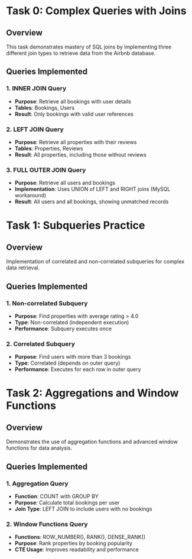# Task 0: Complex Queries with Joins

## Overview
This task demonstrates mastery of SQL joins by implementing three different join types to retrieve data from the Airbnb database.

## Queries Implemented

### 1. INNER JOIN Query
- **Purpose**: Retrieve all bookings with user details
- **Tables**: Bookings, Users
- **Result**: Only bookings with valid user references

### 2. LEFT JOIN Query
- **Purpose**: Retrieve all properties with their reviews
- **Tables**: Properties, Reviews
- **Result**: All properties, including those without reviews

### 3. FULL OUTER JOIN Query
- **Purpose**: Retrieve all users and bookings
- **Implementation**: Uses UNION of LEFT and RIGHT joins (MySQL workaround)
- **Result**: All users and all bookings, showing unmatched records

# Task 1: Subqueries Practice

## Overview
Implementation of correlated and non-correlated subqueries for complex data retrieval.

## Queries Implemented

### 1. Non-correlated Subquery
- **Purpose**: Find properties with average rating > 4.0
- **Type**: Non-correlated (independent execution)
- **Performance**: Subquery executes once

### 2. Correlated Subquery
- **Purpose**: Find users with more than 3 bookings
- **Type**: Correlated (depends on outer query)
- **Performance**: Executes for each row in outer query

# Task 2: Aggregations and Window Functions

## Overview
Demonstrates the use of aggregation functions and advanced window functions for data analysis.

## Queries Implemented

### 1. Aggregation Query
- **Function**: COUNT with GROUP BY
- **Purpose**: Calculate total bookings per user
- **Join Type**: LEFT JOIN to include users with no bookings

### 2. Window Functions Query
- **Functions**: ROW_NUMBER(), RANK(), DENSE_RANK()
- **Purpose**: Rank properties by booking popularity
- **CTE Usage**: Improves readability and performance


